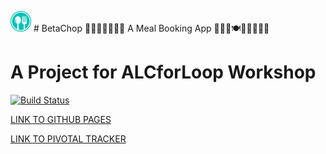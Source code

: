 ![alt text](/UI/img/favicon.png) # BetaChop 🥗🌯🥘🍛🥙🍖🍗
A Meal Booking App 🍯🍜🥬🍽🍴🦐🍳🍲🥯

# A Project for ALCforLoop Workshop

[![Build Status](https://travis-ci.org/timi-codes/BetaChop.svg?branch=develop)](https://travis-ci.org/timi-codes/BetaChop)

[LINK TO GITHUB PAGES](https://timi-codes.github.io/BetaChop/UI/index.html)

[LINK TO PIVOTAL TRACKER](https://www.pivotaltracker.com/n/projects/2242112)
